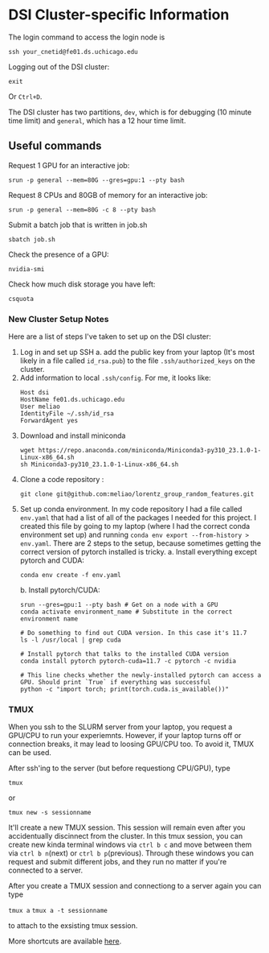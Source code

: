 # DSI Cluster-specific Information

The login command to access the login node is 
```
ssh your_cnetid@fe01.ds.uchicago.edu
```


Logging out of the DSI cluster:

```
exit
```
Or `Ctrl+D`.

The DSI cluster has two partitions, `dev`, which is for debugging (10 minute time limit) and `general`, which has a 12 hour time limit.

## Useful commands

Request 1 GPU for an interactive job:
```
srun -p general --mem=80G --gres=gpu:1 --pty bash
```
Request 8 CPUs and 80GB of memory for an interactive job:

```
srun -p general --mem=80G -c 8 --pty bash
```

Submit a batch job that is written in job.sh
```
sbatch job.sh
```

Check the presence of a GPU:

```
nvidia-smi
```


Check how much disk storage you have left: 
```
csquota
```

### New Cluster Setup Notes
Here are a list of steps I've taken to set up on the DSI cluster:

1. Log in and set up SSH
    a. add the public key from your laptop (It's most likely in a file called `id_rsa.pub`) to the file `.ssh/authorized_keys` on the cluster.
2. Add information to local `.ssh/config`. For me, it looks like:
    ```
    Host dsi
    HostName fe01.ds.uchicago.edu
    User meliao
    IdentityFile ~/.ssh/id_rsa
    ForwardAgent yes
    ```
3. Download and install miniconda
    ```
    wget https://repo.anaconda.com/miniconda/Miniconda3-py310_23.1.0-1-Linux-x86_64.sh
    sh Miniconda3-py310_23.1.0-1-Linux-x86_64.sh
    ```
4. Clone a code repository :
    ```
    git clone git@github.com:meliao/lorentz_group_random_features.git
    ```
5. Set up conda environment. In my code repository I had a file called `env.yaml` that had a list of all of the packages I needed for this project. I created this file by going to my laptop (where I had the correct conda environment set up) and running `conda env export --from-history > env.yaml`. There are 2 steps to the setup, because sometimes getting the correct version of pytorch installed is tricky.
    a. Install everything except pytorch and CUDA:
    ```
    conda env create -f env.yaml
    ```
    b. Install pytorch/CUDA:
    ```
    srun --gres=gpu:1 --pty bash # Get on a node with a GPU
    conda activate environment_name # Substitute in the correct environment name

    # Do something to find out CUDA version. In this case it's 11.7
    ls -l /usr/local | grep cuda
    
    # Install pytorch that talks to the installed CUDA version
    conda install pytorch pytorch-cuda=11.7 -c pytorch -c nvidia

    # This line checks whether the newly-installed pytorch can access a GPU. Should print `True` if everything was successful
    python -c "import torch; print(torch.cuda.is_available())"
    ```

### TMUX

When you ssh to the SLURM server from your laptop, you request a GPU/CPU to run your experiemnts. However, if your laptop turns off or connection breaks, it may lead to loosing GPU/CPU too. To avoid it, TMUX can be used. 

After ssh'ing to the server (but before requestiong CPU/GPU), type 

```tmux```

or 

```tmux new -s sessionname```


It'll create a new TMUX session. This session will remain even after you accidentually discinnect from the cluster. In this tmux session, you can create new kinda terminal windows via ```ctrl b c``` and move between them via ```ctrl b n```(next) or  ```ctrl b p```(previous). Through these windows you can request and submit different jobs, and they run no matter if you're connected to a server.

After you create a TMUX session and connectiong to a server again you can type 

```tmux a```
```tmux a -t sessionname```

to attach to the exsisting tmux session. 

More shortcuts are available [here](https://gist.github.com/MohamedAlaa/2961058).


